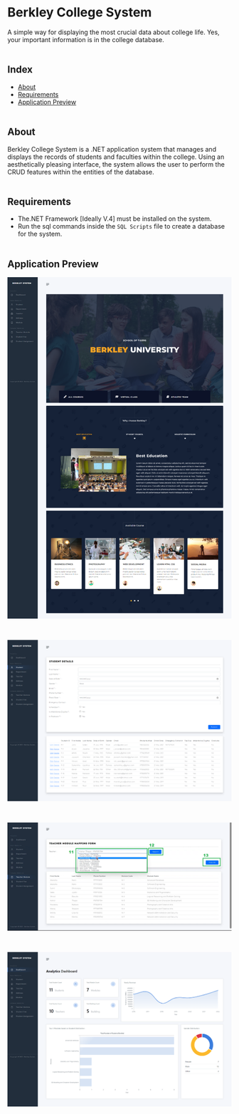 # Berkley College System

A simple way for displaying the most crucial data about college life. Yes, your important information is in the college database.
<br/><br/>

## Index
- [About](#about)
- [Requirements](#requirements)
- [Application Preview](#preview)
<br/><br/>

<a name="about"></a>
## About
Berkley College System is a .NET application system that manages and displays the records of students and faculties within the college. Using an aesthetically pleasing interface, the system allows the user to perform the CRUD features within the entities of the database.
<br/><br/>


<a name="requirements"></a>
## Requirements

- 	The.NET Framework [Ideally V.4] must be installed on the system.
- 	Run the sql commands inside the `SQL Scripts` file to create a database for the system.
<br/><br/>



<a name="preview"></a>
## Application Preview

<p align="center">
    <img src="./images/home.png"/>
</p>

<br/>

<p align="center">
    <img src="./images/student_details.png"/>
</p>

<br/>

<p align="center">
    <img src="./images/teacher_module.png"/>
</p>

<br/>

<p align="center">
    <img src="./images/dashboard.png"/>
</p>